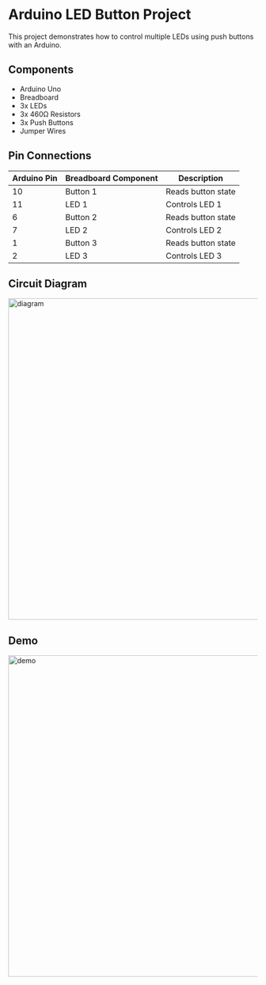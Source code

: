 # Arduino LED Button Project

This project demonstrates how to control multiple LEDs using push buttons with an Arduino.

## Components

- Arduino Uno
- Breadboard
- 3x LEDs
- 3x 460Ω Resistors
- 3x Push Buttons
- Jumper Wires

## Pin Connections

| Arduino Pin | Breadboard Component | Description         |
|-------------|---------------------|---------------------|
| 10          | Button 1            | Reads button state  |
| 11          | LED 1               | Controls LED 1      |
| 6           | Button 2            | Reads button state  |
| 7           | LED 2               | Controls LED 2      |
| 1           | Button 3            | Reads button state  |
| 2           | LED 3               | Controls LED 3      |

## Circuit Diagram

<img src="https://github.com/user-attachments/assets/4ae3c6b4-e05e-4bfb-98ce-2a5707ee0d6c" alt="diagram" width="650"/>

## Demo

<img src="https://github.com/user-attachments/assets/c59388e1-94a3-4296-a0c7-b6f474dc31a9" alt="demo" width="650"/>